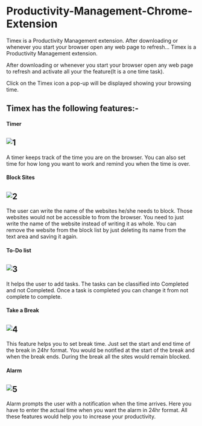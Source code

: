 


# Productivity-Management-Chrome-Extension
Timex is a Productivity Management extension. After downloading or whenever you start your browser open any web page to refresh…
Timex is a Productivity Management extension.

After downloading or whenever you start your browser open any web page to refresh and activate all your the feature(It is a one time task).

Click on the Timex icon a pop-up will be displayed showing your browsing time.
## Timex has the following features:-
#### Timer
![1](https://user-images.githubusercontent.com/84279536/180934738-953cb880-d2d0-4546-b70a-505b763033f2.jpg)
---
A timer keeps track of the time you are on the browser. You can also set time for how long you want to work and remind you when the time is over.
#### Block Sites
![2](https://user-images.githubusercontent.com/84279536/180935065-75dda2be-75e2-46ce-9cf0-6e60ac4d22bd.jpg)
---
The user can write the name of the websites he/she needs to block. Those websites would not be accessible to from the browser. You need to just write the name of the website instead of writing it as whole. You can remove the website from the block list by just deleting its name from the text area and  saving it again.
#### To-Do list
![3](https://user-images.githubusercontent.com/84279536/180935131-1462313f-7b38-47dd-a0c2-9e0b3838f908.jpg)
---

It helps the user to add tasks. The tasks can be classified into Completed and not Completed. Once a task is completed you can change it from not complete to complete.
#### Take a Break
![4](https://user-images.githubusercontent.com/84279536/180935515-a91e07dd-6a5f-4787-abd7-3736c237e8e7.jpg)
---
This feature helps you to set break time. Just set the start and end time of the break in 24hr format. You would be notified at the start of the break and when the break ends. During the break all the sites would remain blocked.
#### Alarm
![5](https://user-images.githubusercontent.com/84279536/180935774-afccd5a0-48d1-49cc-9b3d-fcc1b5cfab0b.jpg)
---
Alarm prompts the user with
 a notification when the time arrives. Here you have to enter the actual time when you want the alarm in 24hr format. 
All these features would help you to increase your productivity.
